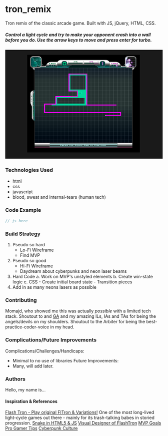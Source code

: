 # tron_remix
Tron remix of the classic arcade game. Built with JS, jQuery, HTML, CSS. 

##### Control a light cycle and try to make your opponent crash into a wall before you do. Use the arrow keys to move and press enter for turbo.

![Screenshot when a player wins](assets/round_win_ex.png)

### Technologies Used
- html
- css
- javascript
- blood, sweat and internal-tears (human tech)

### Code Example
```javascript
// js here
```
### Build Strategy
1. Pseudo so hard
    - Lo-Fi Wireframe
    - Find MVP
2. Pseudo so good
    - Hi-Fi Wireframe
    - Daydream about cyberpunks and neon laser beams
3. Hard Code
    a. Work on MVP's unstyled elements
    b. Create win-state logic
    c. CSS 
        - Create initial board state
        - Transition pieces
4. Add in as many neons lasers as possible

### Contributing
Momajd, who showed me this was actually *possible* with a limited tech stack.
Shoutout to and [GA](generalassemb.ly) and my amazing ILs, IAs and TAs for being the angels/devils on my shoulders. 
Shoutout to the Arbiter for being the best-practice-coder-voice in my head.
### Complications/Future Improvements
Complications/Challenges/Handicaps: 
- Minimal to no use of libraries
Future Improvements: 
- Many, will add later.

### Authors
Hello, my name is...
#### Inspiration & References
[Flash Tron - Play original FlTron & Variations!](http://www.fltron.com/)
One of the most long-lived light-cycle games out there - mainly for its trash-talking babes in storied progression.
[Snake in HTML5 & JS](https://youtu.be/4tkixl4Bt3I)
[Visual Designer of FlashTron](http://mefuzzy.com/)
[MVP Goals](https://scratch.mit.edu/projects/2596752/#editor)
[Pro Gamer Tips](http://www.flash-cycle.com/tips/)
[Cyberpunk Culture](https://en.wikipedia.org/wiki/Cyberpunk)
